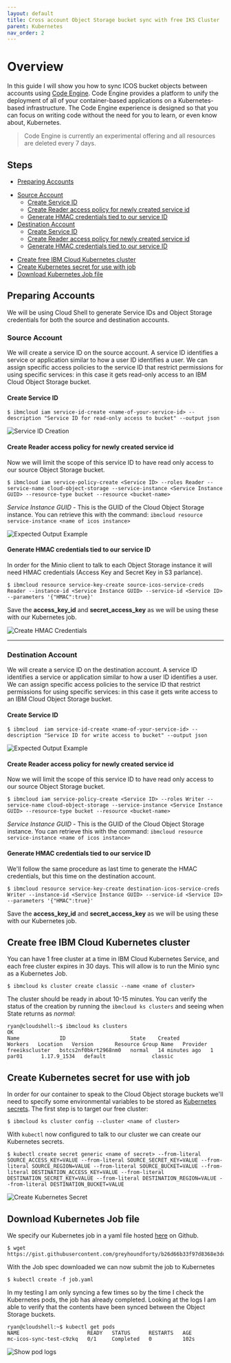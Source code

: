 ```yaml
---
layout: default
title: Cross account Object Storage bucket sync with free IKS Cluster
parent: Kubernetes
nav_order: 2
---
```


# Overview
In this guide I will show you how to sync ICOS bucket objects between accounts using [Code Engine](https://cloud.ibm.com/docs/codeengine). Code Engine provides a platform to unify the deployment of all of your container-based applications on a Kubernetes-based infrastructure. The Code Engine experience is designed so that you can focus on writing code without the need for you to learn, or even know about, Kubernetes.

> Code Engine is currently an experimental offering and all resources are deleted every 7 days.

## Steps
* [Preparing Accounts](#preparing-accounts)
+ [Source Account](#source-account)
    - [Create Service ID](#create-service-id)
    - [Create Reader access policy for newly created service id](#create-reader-access-policy-for-newly-created-service-id)
    - [Generate HMAC credentials tied to our service ID](#generate-hmac-credentials-tied-to-our-service-id)
+ [Destination Account](#destination-account)
    - [Create Service ID](#create-service-id-1)
    - [Create Reader access policy for newly created service id](#create-reader-access-policy-for-newly-created-service-id-1)
    - [Generate HMAC credentials tied to our service ID](#generate-hmac-credentials-tied-to-our-service-id-1)
* [Create free IBM Cloud Kubernetes cluster](#create-free-ibm-cloud-kubernetes-cluster)
* [Create Kubernetes secret for use with job](#create-kubernetes-secret-for-use-with-job)
* [Download Kubernetes Job file](#download-kubernetes-job-file)

## Preparing Accounts
We will be using Cloud Shell to generate Service IDs and Object Storage credentials for both the source and destination accounts. 

### Source Account 
We will create a service ID on the source account. A service ID identifies a service or application similar to how a user ID identifies a user. We can assign specific access policies to the service ID that restrict permissions for using specific services: in this case it gets read-only access to an IBM Cloud Object Storage bucket. 

#### Create Service ID
```shell
$ ibmcloud iam service-id-create <name-of-your-service-id> --description "Service ID for read-only access to bucket" --output json
```

![Service ID Creation](https://dsc.cloud/quickshare/source-service-id.png)

#### Create Reader access policy for newly created service id
Now we will limit the scope of this service ID to have read only access to our source Object Storage bucket. 

```shell
$ ibmcloud iam service-policy-create <Service ID> --roles Reader --service-name cloud-object-storage --service-instance <Service Instance GUID> --resource-type bucket --resource <bucket-name>
```

*Service Instance GUID*  - This is the GUID of the Cloud Object Storage instance. You can retrieve this with the command: `ibmcloud resource service-instance <name of icos instance>`

![Expected Output Example](https://dsc.cloud/quickshare/create-source-service-policy.png)

#### Generate HMAC credentials tied to our service ID 
In order for the Minio client to talk to each Object Storage instance it will need HMAC credentials (Access Key and Secret Key in S3 parlance). 

```shell
$ ibmcloud resource service-key-create source-icos-service-creds Reader --instance-id <Service Instance GUID> --service-id <Service ID> --parameters '{"HMAC":true}'
```
Save the **access_key_id** and **secret_access_key** as we will be using these with our Kubernetes job. 

![Create HMAC Credentials](https://dsc.cloud/quickshare/source-hmac-credentials.png)

---------------------------------------------------------------

### Destination Account
We will create a service ID on the destination account. A service ID identifies a service or application similar to how a user ID identifies a user. We can assign specific access policies to the service ID that restrict permissions for using specific services: in this case it gets write access to an IBM Cloud Object Storage bucket.  

#### Create Service ID
```shell
$ ibmcloud  iam service-id-create <name-of-your-service-id> --description "Service ID for write access to bucket" --output json
```

![Expected Output Example](https://dsc.cloud/quickshare/destination-service-id.png)

#### Create Reader access policy for newly created service id
Now we will limit the scope of this service ID to have read only access to our source Object Storage bucket. 

```shell 
$ ibmcloud iam service-policy-create <Service ID> --roles Writer --service-name cloud-object-storage --service-instance <Service Instance GUID> --resource-type bucket --resource <bucket-name>
```

*Service Instance GUID*  - This is the GUID of the Cloud Object Storage instance. You can retrieve this with the command: `ibmcloud resource service-instance <name of icos instance>`

#### Generate HMAC credentials tied to our service ID 
We'll follow the same procedure as last time to generate the HMAC credentials, but this time on the destination account.

```shell
$ ibmcloud resource service-key-create destination-icos-service-creds Writer --instance-id <Service Instance GUID> --service-id <Service ID> --parameters '{"HMAC":true}'
```
Save the **access_key_id** and **secret_access_key** as we will be using these with our Kubernetes job. 

## Create free IBM Cloud Kubernetes cluster
You can have 1 free cluster at a time in IBM Cloud Kubernetes Service, and each free cluster expires in 30 days. This will allow is to run the Minio sync as a Kubernetes Job. 

```shell 
$ ibmcloud ks cluster create classic --name <name of cluster>
```

The cluster should be ready in about 10-15 minutes. You can verify the status of the creation by running the `ibmcloud ks clusters` and seeing when State returns as *normal*:

```shell
ryan@cloudshell:~$ ibmcloud ks clusters 
OK
Name             ID                     State    Created          Workers   Location   Version       Resource Group Name   Provider   
freeikscluster   bstcs2nf0bkrt2968nm0   normal   14 minutes ago   1         par01      1.17.9_1534   default               classic
```

## Create Kubernetes secret for use with job 
In order for our container to speak to the Cloud Object storage buckets we'll need to specify some environmental variables to be stored as [Kubernetes secrets](https://kubernetes.io/docs/concepts/configuration/secret/). The first step is to target our free cluster:

```shell
$ ibmcloud ks cluster config --cluster <name of cluster>
```

With `kubectl` now configured to talk to our cluster we can create our Kubernetes secrets. 

```shell
$ kubectl create secret generic <name of secret> --from-literal SOURCE_ACCESS_KEY=VALUE --from-literal SOURCE_SECRET_KEY=VALUE --from-literal SOURCE_REGION=VALUE --from-literal SOURCE_BUCKET=VALUE --from-literal DESTINATION_ACCESS_KEY=VALUE --from-literal DESTINATION_SECRET_KEY=VALUE --from-literal DESTINATION_REGION=VALUE --from-literal DESTINATION_BUCKET=VALUE
```

![Create Kubernetes Secret](https://dsc.cloud/quickshare/iks-create-secret.png)

## Download Kubernetes Job file
We specify our Kubernetes job in a yaml file hosted [here](https://gist.github.com/greyhoundforty/b26d66b33f97d8368e3dd7869b7bbc5e) on Github. 

```shell
$ wget https://gist.githubusercontent.com/greyhoundforty/b26d66b33f97d8368e3dd7869b7bbc5e/raw/926e7088cff7c0a991310065832d646e513890f1/job.yaml
```

With the Job spec downloaded we can now submit the job to Kubernetes

```shell
$ kubectl create -f job.yaml
```

In my testing I am only syncing a few times so by the time I check the Kubernetes pods, the job has already completed. Looking at the logs I am able to verify that the contents have been synced between the Object Storage buckets.

```shell
ryan@cloudshell:~$ kubectl get pods
NAME                      READY   STATUS      RESTARTS   AGE
mc-icos-sync-test-c9zkq   0/1     Completed   0          102s
```

![Show pod logs](https://dsc.cloud/quickshare/get-pod-logs.png)

